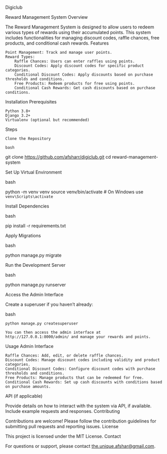  Digiclub

Reward Management System
Overview

The Reward Management System is designed to allow users to redeem various types of rewards using their accumulated points. This system includes functionalities for managing discount codes, raffle chances, free products, and conditional cash rewards.
Features

    Point Management: Track and manage user points.
    Reward Types:
        Raffle Chances: Users can enter raffles using points.
        Discount Codes: Apply discount codes for specific product categories.
        Conditional Discount Codes: Apply discounts based on purchase thresholds and conditions.
        Free Products: Redeem products for free using points.
        Conditional Cash Rewards: Get cash discounts based on purchase conditions.

Installation
Prerequisites

    Python 3.8+
    Django 3.2+
    Virtualenv (optional but recommended)

Steps

    Clone the Repository

    bash

git clone https://github.com/afsharr/digiclub.git
cd reward-management-system

Set Up Virtual Environment

bash

python -m venv venv
source venv/bin/activate  # On Windows use `venv\Scripts\activate`

Install Dependencies

bash

pip install -r requirements.txt

Apply Migrations

bash

python manage.py migrate

Run the Development Server

bash

python manage.py runserver

Access the Admin Interface

Create a superuser if you haven’t already:

bash

    python manage.py createsuperuser

    You can then access the admin interface at http://127.0.0.1:8000/admin/ and manage your rewards and points.

Usage
Admin Interface

    Raffle Chances: Add, edit, or delete raffle chances.
    Discount Codes: Manage discount codes including validity and product categories.
    Conditional Discount Codes: Configure discount codes with purchase thresholds and conditions.
    Free Products: Manage products that can be redeemed for free.
    Conditional Cash Rewards: Set up cash discounts with conditions based on purchase amounts.

API (if applicable)

Provide details on how to interact with the system via API, if available. Include example requests and responses.
Contributing

Contributions are welcome! Please follow the contribution guidelines for submitting pull requests and reporting issues.
License

This project is licensed under the MIT License.
Contact

For questions or support, please contact the.unique.afshar@gmail.com.
